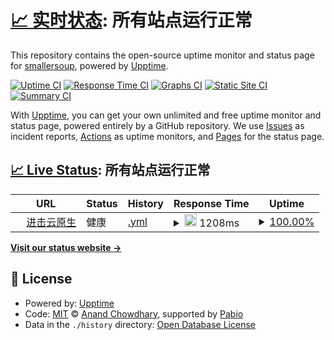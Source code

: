 # [📈 实时状态](https://smallersoup.github.io/upptime): <!--live status--> **所有站点运行正常**

This repository contains the open-source uptime monitor and status page for [smallersoup](https://smallersoup.github.io/upptime), powered by [Upptime](https://github.com/upptime/upptime).

[![Uptime CI](https://github.com/smallersoup/upptime/workflows/Uptime%20CI/badge.svg)](https://github.com/smallersoup/upptime/actions?query=workflow%3A%22Uptime+CI%22)
[![Response Time CI](https://github.com/smallersoup/upptime/workflows/Response%20Time%20CI/badge.svg)](https://github.com/smallersoup/upptime/actions?query=workflow%3A%22Response+Time+CI%22)
[![Graphs CI](https://github.com/smallersoup/upptime/workflows/Graphs%20CI/badge.svg)](https://github.com/smallersoup/upptime/actions?query=workflow%3A%22Graphs+CI%22)
[![Static Site CI](https://github.com/smallersoup/upptime/workflows/Static%20Site%20CI/badge.svg)](https://github.com/smallersoup/upptime/actions?query=workflow%3A%22Static+Site+CI%22)
[![Summary CI](https://github.com/smallersoup/upptime/workflows/Summary%20CI/badge.svg)](https://github.com/smallersoup/upptime/actions?query=workflow%3A%22Summary+CI%22)

With [Upptime](https://upptime.js.org), you can get your own unlimited and free uptime monitor and status page, powered entirely by a GitHub repository. We use [Issues](https://github.com/smallersoup/upptime/issues) as incident reports, [Actions](https://github.com/smallersoup/upptime/actions) as uptime monitors, and [Pages](https://smallersoup.github.io/upptime) for the status page.

## [📈 Live Status](https://demo.upptime.js.org): <!--live status--> **所有站点运行正常**

<!--start: status pages-->
<!-- This summary is generated by Upptime (https://github.com/upptime/upptime) -->
<!-- Do not edit this manually, your changes will be overwritten -->
<!-- prettier-ignore -->
| URL | Status | History | Response Time | Uptime |
| --- | ------ | ------- | ------------- | ------ |
| <img alt="" src="https://kubeinfo.cn/favicon/favicon.ico" height="13"> [进击云原生](https://kubeinfo.cn) | 健康 | [.yml](https://github.com/smallersoup/upptime/commits/HEAD/history/.yml) | <details><summary><img alt="Response time graph" src="./graphs//response-time-week.png" height="20"> 1208ms</summary><br><a href="https://upptime.kubeinfo.cn/history/"><img alt="Response time 528" src="https://img.shields.io/endpoint?url=https%3A%2F%2Fraw.githubusercontent.com%2Fsmallersoup%2Fupptime%2FHEAD%2Fapi%2F%2Fresponse-time.json"></a><br><a href="https://upptime.kubeinfo.cn/history/"><img alt="24-hour response time 543" src="https://img.shields.io/endpoint?url=https%3A%2F%2Fraw.githubusercontent.com%2Fsmallersoup%2Fupptime%2FHEAD%2Fapi%2F%2Fresponse-time-day.json"></a><br><a href="https://upptime.kubeinfo.cn/history/"><img alt="7-day response time 1208" src="https://img.shields.io/endpoint?url=https%3A%2F%2Fraw.githubusercontent.com%2Fsmallersoup%2Fupptime%2FHEAD%2Fapi%2F%2Fresponse-time-week.json"></a><br><a href="https://upptime.kubeinfo.cn/history/"><img alt="30-day response time 630" src="https://img.shields.io/endpoint?url=https%3A%2F%2Fraw.githubusercontent.com%2Fsmallersoup%2Fupptime%2FHEAD%2Fapi%2F%2Fresponse-time-month.json"></a><br><a href="https://upptime.kubeinfo.cn/history/"><img alt="1-year response time 528" src="https://img.shields.io/endpoint?url=https%3A%2F%2Fraw.githubusercontent.com%2Fsmallersoup%2Fupptime%2FHEAD%2Fapi%2F%2Fresponse-time-year.json"></a></details> | <details><summary><a href="https://upptime.kubeinfo.cn/history/">100.00%</a></summary><a href="https://upptime.kubeinfo.cn/history/"><img alt="All-time uptime 100.00%" src="https://img.shields.io/endpoint?url=https%3A%2F%2Fraw.githubusercontent.com%2Fsmallersoup%2Fupptime%2FHEAD%2Fapi%2F%2Fuptime.json"></a><br><a href="https://upptime.kubeinfo.cn/history/"><img alt="24-hour uptime 100.00%" src="https://img.shields.io/endpoint?url=https%3A%2F%2Fraw.githubusercontent.com%2Fsmallersoup%2Fupptime%2FHEAD%2Fapi%2F%2Fuptime-day.json"></a><br><a href="https://upptime.kubeinfo.cn/history/"><img alt="7-day uptime 100.00%" src="https://img.shields.io/endpoint?url=https%3A%2F%2Fraw.githubusercontent.com%2Fsmallersoup%2Fupptime%2FHEAD%2Fapi%2F%2Fuptime-week.json"></a><br><a href="https://upptime.kubeinfo.cn/history/"><img alt="30-day uptime 100.00%" src="https://img.shields.io/endpoint?url=https%3A%2F%2Fraw.githubusercontent.com%2Fsmallersoup%2Fupptime%2FHEAD%2Fapi%2F%2Fuptime-month.json"></a><br><a href="https://upptime.kubeinfo.cn/history/"><img alt="1-year uptime 100.00%" src="https://img.shields.io/endpoint?url=https%3A%2F%2Fraw.githubusercontent.com%2Fsmallersoup%2Fupptime%2FHEAD%2Fapi%2F%2Fuptime-year.json"></a></details>

<!--end: status pages-->

[**Visit our status website →**](https://smallersoup.github.io/upptime)

## 📄 License

- Powered by: [Upptime](https://github.com/upptime/upptime)
- Code: [MIT](./LICENSE) © [Anand Chowdhary](https://anandchowdhary.com), supported by [Pabio](https://pabio.com)
- Data in the `./history` directory: [Open Database License](https://opendatacommons.org/licenses/odbl/1-0/)
